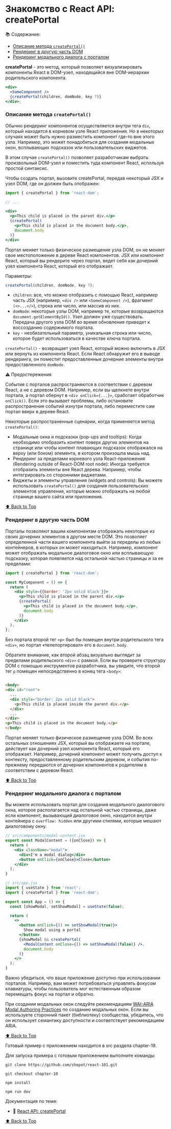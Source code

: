 # Знакомство с React API: createPortal

📚 Содержание:

- [Описание метода `createPortal()`](#описание-метода-createportal)
- [Рендеринг в другую часть DOM](#рендеринг-в-другую-часть-dom)
- [Рендеринг модального диалога с порталом](#рендеринг-модального-диалога-с-порталом)

**createPortal** - это метод, который позволяет визуализировать компоненты React в DOM-узел, находящийся вне
DOM-иерархии родительского компонента.

```jsx
<div>
  <SomeComponent />
  {createPortal(children, domNode, key ?)}
</div>;
```

### Описание метода `createPortal()`

Обычно рендеринг компонентов осуществляется внутри тега `div`, который находится в корневом узле React приложения. Но в
некоторых случаях может быть нужно разместить компонент где-то вне этого узла. Например, это может понадобиться для
создания модальных окон, всплывающих подсказок или пользовательских виджетов.

В этом случае `createPortal()` позволяет разработчикам выбрать произвольный DOM-узел и поместить туда компонент React,
используя простой синтаксис.

Чтобы создать портал, вызовите createPortal, передав некоторый JSX и узел DOM, где он должен быть отображен:

```jsx
import { createPortal } from 'react-dom';

// ...

<div>
  <p>This child is placed in the parent div.</p>
  {createPortal(
    <p>This child is placed in the document body.</p>,
    document.body
  )}
</div>
```

Портал меняет только физическое размещение узла DOM, он не меняет свое местоположение в дереве React компонентов. JSX
или компонент React, который вы рендерите через портал, ведет себя как дочерний узел компонента React, который его
отображает.

Параметры:

```jsx
createPortal(children, domNode, key ?);
```

- `children`: все, что можно отобразить с помощью React, например часть JSX (например, `<div />`
  или `<SomeComponent />`), фрагмент `(<>...</>`), строка или число, или массив из них.
- `domNode`: некоторые узлы DOM, например те, которые возвращаются `document.getElementById()`. Узел должен уже
  существовать. Передача другого узла DOM во время обновления приведет к воссозданию содержимого портала.
- `key` - необязательный параметр, уникальная строка или число, которое будет использоваться в качестве ключа портала.

`createPortal()` - возвращает узел React, который можно включить в JSX или вернуть из компонента React. Если React
обнаружит
его в выводе рендеринга, он поместит предоставленные дочерние элементы внутри предоставленного `domNode`.

⚠️ Предостережения

События с порталов распространяются в соответствии с деревом React, а не с деревом DOM. Например, если вы щелкнете
внутри портала, а портал обернут в `<div onClick={...}>`, сработает обработчик `onClick()`. Если это вызывает проблемы,
либо остановите распространение событий изнутри портала, либо переместите сам портал вверх в дереве React.

Некоторые распространенные сценарии, когда применяется метод `createPortal()`:

- Модальные окна и подсказки (pop-ups and tooltips): Когда необходимо отобразить контент поверх других элементов на
  странице или чтобы контент плавающих подсказок отображался на верху (или боком) элемента, в котором произошла мышь
  над.
- Рендеринг за пределами корневого узла React-приложения (Rendering outside of React-DOM root node): Иногда требуется
  отобразить элементы вне React дерева. Например, чтобы интегрировать со сторонними виджетами.
- Виджеты и элементы управления (widgets and controls): Вы можете использовать `createPortal()` для создания
  пользовательских элементов управления, которые можно отображать на любой странице вашего сайта или приложения.

[⬆ Back to Top](#знакомство-с-react-api-createportal)

### Рендеринг в другую часть DOM

Порталы позволяют вашим компонентам отображать некоторые из своих дочерних элементов в другом месте DOM. Это позволяет
определенной части вашего компонента выйти за переделы из любых контейнеров, в которых он может находиться. Например,
компонент может отображать модальное диалоговое окно или всплывающую подсказку, которая появляется над остальной частью
страницы и за ее пределами:

```jsx
import { createPortal } from 'react-dom';

const MyComponent = () => {
  return (
    <div style={{border: '2px solid black'}}>
      <p>This child is placed in the parent div.</p>
      {createPortal(
        <p>This child is placed in the document body.</p>,
        document.body
      )}
    </div>
  );
};
```

Без портала второй тег `<p>` был бы помещен внутри родительского тега `<div>`, но портал «телепортировал» его в
`document.body`.

Обратите внимание, как второй абзац визуально выглядит за пределами родительского `<div>` с рамкой.
Если вы проверите структуру DOM с помощью инструментов разработчика, вы увидите, что второй тег `p` помещен
непосредственно в конец тега `<body>`:

```html

<body>
<div id="root">
  ...
  <div style="border: 2px solid black">
    <p>This child is placed inside the parent div.</p>
  </div>
  ...
</div>
<p>This child is placed in the document body.</p>
</body>
```

Портал меняет только физическое размещение узла DOM. Во всех остальных отношениях JSX, который вы отображаете на
портале, действует как дочерний узел компонента React, который его отображает. Например, дочерний компонент может
получить доступ к контексту, предоставленному родительским деревом, и события по-прежнему передаются от дочерних
компонентов к родителям в соответствии с деревом React.

[⬆ Back to Top](#знакомство-с-react-api-createportal)

### Рендеринг модального диалога с порталом

Вы можете использовать портал для создания модального диалогового окна, которое располагается над остальной частью
страницы, даже если компонент, вызывающий диалоговое окно, находится внутри контейнера с `overflow: hidden` или
другими стилями, которые мешают диалоговому окну.

```jsx
// src/components/modal-content.jsx
export const ModalContent = ({onClose}) => {
  return (
    <div className="modal">
      <div>I'm a modal dialog</div>
      <button onClick={onClose}>Close</button>
    </div>
  );
}
```

```jsx
// src/app.jsx
import { useState } from 'react';
import { createPortal } from 'react-dom';

export const App = () => {
  const [showModal, setShowModal] = useState(false);

  return (
    <>
      <button onClick={() => setShowModal(true)}>
        Show modal using a portal
      </button>
      {showModal && createPortal(
        <ModalContent onClose={() => setShowModal(false)} />,
        document.body
      )}
    </>
  );
}
```

Важно убедиться, что ваше приложение доступно при использовании порталов. Например, вам может потребоваться управлять
фокусом клавиатуры, чтобы пользователь мог естественным образом перемещать фокус на портал и обратно.

При создании модальных окон следуйте
рекомендациям [WAI-ARIA Modal Authoring Practices](https://www.w3.org/WAI/ARIA/apg/patterns/dialog-modal/) по созданию
модальных окон. Если вы используете сторонний пакет (библиотеку) сообщества, убедитесь, что он использует семантику
доступности и соответствует рекомендациям ARIA.

[⬆ Back to Top](#знакомство-с-react-api-createportal)

Готовый пример с приложением находится в src раздела chapter-19.

Для запуска примера с готовым приложением выполните команды:

```shell
git clone https://github.com/shopot/react-101.git

git checkout chapter-10

npm install

npm run dev
```

Документация по теме:

- 🔗 [React API: createPortal](https://react.dev/reference/react-dom/createPortal)

[⬆ Back to Top](#знакомство-с-react-api-createportal)

